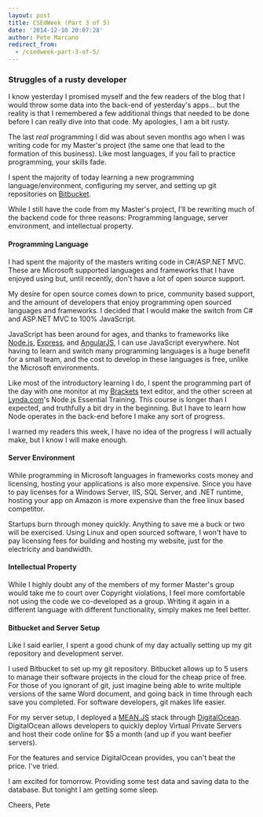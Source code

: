 ```yaml
---
layout: post
title: CSEdWeek (Part 3 of 5)
date: '2014-12-10 20:07:28'
author: Pete Marcano
redirect_from:
  - /csedweek-part-3-of-5/
---
```


### Struggles of a rusty developer
I know yesterday I promised myself and the few readers of the blog that I would throw some data into the back-end of yesterday's apps... but the reality is that I remembered a few additional things that needed to be done before I can really dive into that code. My apologies, I am a bit rusty.

The last *real* programming I did was about seven months ago when I was writing code for my Master's project (the same one that lead to the formation of this business). Like most languages, if you fail to practice programming, your skills fade.

I spent the majority of today learning a new programming language/environment, configuring my server, and setting up git repositories on [Bitbucket](https://bitbucket.org).

While I still have the code from my Master's project, I'll be rewriting much of the backend code for three reasons: Programming language, server environment, and intellectual property.

#### Programming Language
I had spent the majority of the masters writing code in C#/ASP.NET  MVC. These are Microsoft supported languages and frameworks that I have enjoyed using but, until recently, don't have a lot of open source support.

My desire for open source comes down to price, community based support, and the amount of developers that enjoy programming open sourced languages and frameworks. I decided that I would make the switch from C# and ASP.NET MVC to 100% JavaScript.

JavaScript has been around for ages, and thanks to frameworks like [Node.js](http://nodejs.org/), [Express](http://expressjs.com/), and [AngularJS](https://angularjs.org/), I can use JavaScript everywhere. Not having to learn and switch many programming languages is a huge benefit for a small team, and the cost to develop in these languages is free, unlike the Microsoft environments.

Like most of the introductory learning I do, I spent the programming part of the day with one monitor at my [Brackets](http://brackets.io/) text editor, and the other screen at [Lynda.com](http://www.lynda.com/)'s Node.js Essential Training. This course is longer than I expected, and truthfully a bit dry in the beginning. But I have to learn how Node operates in the back-end before I make any sort of progress.

I warned my readers this week, I have no idea of the progress I will actually make, but I know I will make enough.

#### Server Environment
While programming in Microsoft languages in frameworks costs money and licensing, hosting your applications is also more expensive. Since you have to pay licenses for a Windows Server, IIS, SQL Server, and .NET runtime, hosting your app on Amazon is more expensive than the free linux based competitor.

Startups burn through money quickly. Anything to save me a buck or two will be exercised. Using Linux and open sourced software, I won't have to pay licensing fees for building and hosting my website, just for the electricity and bandwidth.

#### Intellectual Property
While I highly doubt any of the members of my former Master's group would take me to court over Copyright violations, I feel more comfortable not using the code we co-developed as a group. Writing it again in a different language with different functionality, simply makes me feel better.

#### Bitbucket and Server Setup
Like I said earlier, I spent a good chunk of my day actually setting up my git repository and development server.

I used Bitbucket to set up my git repository. Bitbucket allows up to 5 users to manage their software projects in the cloud for the cheap price of free. For those of you ignorant of git, just imagine being able to write multiple versions of the same Word document, and going back in time through each save you completed. For software developers, git makes life easier.

For my server setup, I deployed a [MEAN.JS](http://meanjs.org/) stack through [DigitalOcean](https://www.digitalocean.com/?refcode=2cb06965cad7). DigitalOcean allows developers to quickly deploy Virtual Private Servers and host their code online for $5 a month (and up if you want beefier servers).

For the features and service DigitalOcean provides, you can't beat the price. I've tried.

I am excited for tomorrow. Providing some test data and saving data to the database. But tonight I am getting some sleep.

Cheers,
Pete

